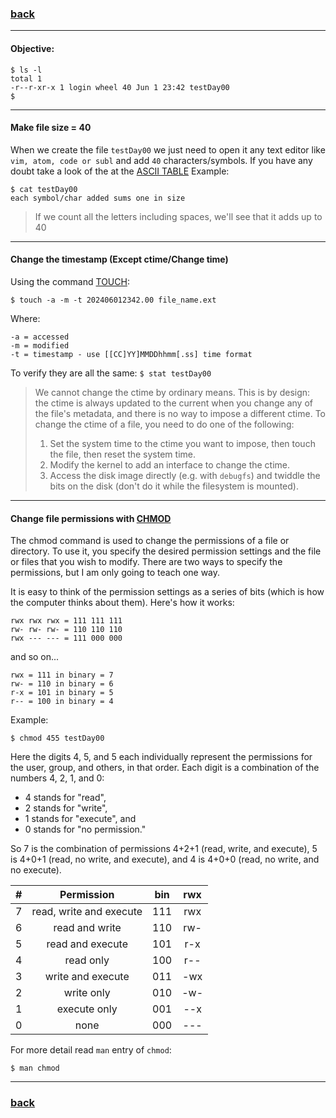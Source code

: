 ### [back](https://github.com/idevHive/42/tree/master/Piscines/C/Day00/files/ex01)

------------------------------------------
#### Objective:
```
$ ls -l
total 1
-r--r-xr-x 1 login wheel 40 Jun 1 23:42 testDay00
$
```

------------------------------------------
#### Make file size = 40
When we create the file `testDay00` we just need to open it any text editor
like `vim, atom, code or subl` and add `40` characters/symbols.
If you have any doubt take a look of the at the
[ASCII TABLE](https://www.ascii-code.com/)
Example:
```
$ cat testDay00
each symbol/char added sums one in size
```
> If we count all the letters including spaces, we'll see that it adds up to 40

------------------------------------------
#### Change the timestamp (Except ctime/Change time)
Using the command [TOUCH](https://linux.die.net/man/1/touch):
```
$ touch -a -m -t 202406012342.00 file_name.ext
```
Where:
```
-a = accessed
-m = modified
-t = timestamp - use [[CC]YY]MMDDhhmm[.ss] time format
```
To verify they are all the same: `$ stat testDay00`

>We cannot change the ctime by ordinary means. This is by design: the ctime
is always updated to the current when you change any of the file's metadata,
and there is no way to impose a different ctime. To change the ctime of a file,
you need to do one of the following:
> 1. Set the system time to the ctime you want to impose, then touch the file,
then reset the system time.
> 2. Modify the kernel to add an interface to change the ctime.
> 3. Access the disk image directly (e.g. with `debugfs`) and twiddle the bits
on the disk (don't do it while the filesystem is mounted).

------------------------------------------
#### Change file permissions with [CHMOD](https://en.wikipedia.org/wiki/Chmod)
The chmod command is used to change the permissions of a file or directory.
To use it, you specify the desired permission settings and the file or files
that you wish to modify. There are two ways to specify the permissions, but
I am only going to teach one way.

It is easy to think of the permission settings as a series of bits
(which is how the computer thinks about them). Here's how it works:

```
rwx rwx rwx = 111 111 111
rw- rw- rw- = 110 110 110
rwx --- --- = 111 000 000
```
and so on...
```
rwx = 111 in binary = 7
rw- = 110 in binary = 6
r-x = 101 in binary = 5
r-- = 100 in binary = 4
```

Example:
```
$ chmod 455 testDay00
```

Here the digits 4, 5, and 5 each individually represent the permissions for the
user, group, and others, in that order. Each digit is a combination of the
numbers 4, 2, 1, and 0:

* 4 stands for "read",
* 2 stands for "write",
* 1 stands for "execute", and
* 0 stands for "no permission."

So 7 is the combination of permissions 4+2+1 (read, write, and execute),
5 is 4+0+1 (read, no write, and execute), and 4 is 4+0+0
(read, no write, and no execute).

|  #  |       Permission        | bin | rwx |
|:---:|:-----------------------:|:---:|:---:|
|  7  | read, write and execute | 111 | rwx |
|  6  | read and write			| 110 | rw- |
|  5  | read and execute		| 101 | r-x |
|  4  | read only				| 100 | r-- |
|  3  | write and execute		| 011 | -wx |
|  2  | write only				| 010 | -w- |
|  1  | execute only			| 001 | --x |
|  0  | none					| 000 | --- |

For more detail read `man` entry of `chmod`:
```
$ man chmod
```
------------------------------------------
### [back](https://github.com/idevHive/42/tree/master/Piscines/C/Day00/files/ex01)

